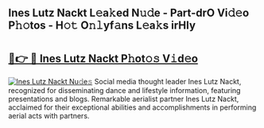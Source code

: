 ## Ines Lutz Nackt L𝚎a𝚔ed N𝚞𝚍e - Part-drO Vi𝚍𝚎o P𝚑𝚘tos - H𝚘𝚝 O𝚗𝚕yf𝚊ns L𝚎a𝚔s irHIy

# <h2><a href="http://kf3ho00.oniu.top/?m=Ines+Lutz+Nackt">🔗👉 🔴 Ines Lutz Nackt P𝚑ot𝚘𝚜 V𝚒d𝚎o</a></h2>

[![Ines Lutz Nackt Nu𝚍e𝚜](https://i.imgur.com/0qMVB7G.gif)](http://kf3ho00.oniu.top/?m=Ines+Lutz+Nackt)
Social media thought leader Ines Lutz Nackt, recognized for disseminating dance and lifestyle information, featuring presentations and blogs. Remarkable aerialist partner Ines Lutz Nackt, acclaimed for their exceptional abilities and accomplishments in performing aerial acts with partners.  
